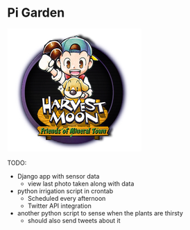# Pi Garden

![Harvest moon logo](harvest-moon-logo.jpg)

TODO:
* Django app with sensor data
    * view last photo taken along with data
* python irrigation script in crontab
    * Scheduled every afternoon
    * Twitter API integration
* another python script to sense when the plants are thirsty
    * should also send tweets about it
